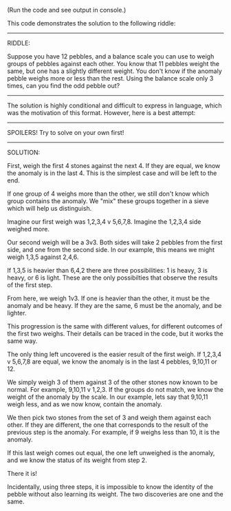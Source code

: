 (Run the code and see output in console.)

This code demonstrates the solution to the following riddle:

**************

RIDDLE:

Suppose you have 12 pebbles, and a balance scale you can use to weigh groups of pebbles against each other. You know that 11 pebbles weight the same, but one has a slightly different weight. You don't know if the anomaly pebble weighs more or less than the rest. Using the balance scale only 3 times, can you find the odd pebble out?

**************

The solution is highly conditional and difficult to express in language, which was the motivation of this format. However, here is a best attempt:

**************

SPOILERS! Try to solve on your own first!

**************

SOLUTION:

First, weigh the first 4 stones against the next 4. If they are equal, we know the anomaly is in the last 4. This is the simplest case and will be left to the end.

If one group of 4 weighs more than the other, we still don't know which group contains the anomaly. We "mix" these groups together in a sieve which will help us distinguish.

Imagine our first weigh was 1,2,3,4 v 5,6,7,8. Imagine the 1,2,3,4 side weighed more.

Our second weigh will be a 3v3. Both sides will take 2 pebbles from the first side, and one from the second side. In our example, this means we might weigh 1,3,5 against 2,4,6.

If 1,3,5 is heavier than 6,4,2 there are three possibilities: 1 is heavy, 3 is heavy, or 6 is light. These are the only possibilties that observe the results of the first step.

From here, we weigh 1v3. If one is heavier than the other, it must be the anomaly and be heavy. If they are the same, 6 must be the anomaly, and be lighter.

This progression is the same with different values, for different outcomes of the first two weighs. Their details can be traced in the code, but it works the same way.

The only thing left uncovered is the easier result of the first weigh. If 1,2,3,4 v 5,6,7,8 are equal, we know the anomaly is in the last 4 pebbles, 9,10,11 or 12.

We simply weigh 3 of them against 3 of the other stones now known to be normal. For example, 9,10,11 v 1,2,3. If the groups do not match, we know the weight of the anomaly by the scale. In our example, lets say that 9,10,11 weigh less, and as we now know, contain the anomaly.


We then pick two stones from the set of 3 and weigh them against each other. If they are different, the one that corresponds to the result of the previous step is the anomaly. For example, if 9 weighs less than 10, it is the anomaly.

If this last weigh comes out equal, the one left unweighed is the anomaly, and we know the status of its weight from step 2.

There it is!

Incidentally, using three steps, it is impossible to know the identity of the pebble without also learning its weight. The two discoveries are one and the same.
